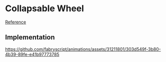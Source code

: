 # Collapsable Wheel

[Reference](https://x.com/korkovidov/status/1802761937614159989?t=4-m3m9MM9IVqE70BUcSSRA&s=33)

## Implementation

https://github.com/fabryscript/animations/assets/31211801/303d549f-3b80-4b39-89fe-e41b97773785
